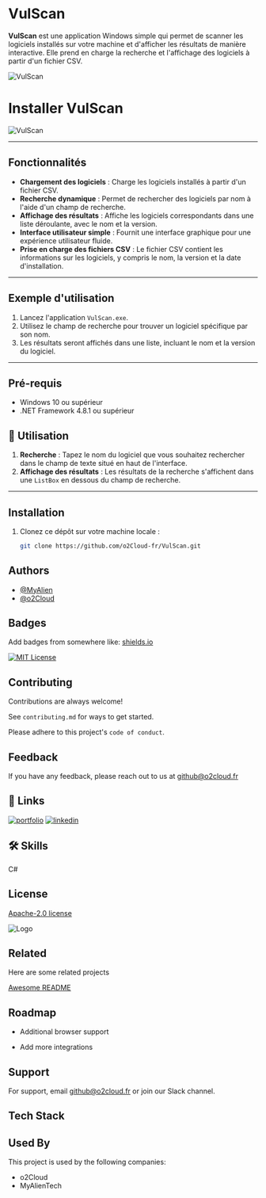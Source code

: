 # VulScan

**VulScan** est une application Windows simple qui permet de scanner les logiciels installés sur votre machine et d'afficher les résultats de manière interactive. Elle prend en charge la recherche et l'affichage des logiciels à partir d'un fichier CSV.

![VulScan](https://i.imgur.com/kQF8Lo2.png)

# Installer VulScan
![VulScan](https://i.imgur.com/hPwYwKQ.png)

---

## Fonctionnalités

- **Chargement des logiciels** : Charge les logiciels installés à partir d'un fichier CSV.
- **Recherche dynamique** : Permet de rechercher des logiciels par nom à l'aide d'un champ de recherche.
- **Affichage des résultats** : Affiche les logiciels correspondants dans une liste déroulante, avec le nom et la version.
- **Interface utilisateur simple** : Fournit une interface graphique pour une expérience utilisateur fluide.
- **Prise en charge des fichiers CSV** : Le fichier CSV contient les informations sur les logiciels, y compris le nom, la version et la date d'installation.

---

## Exemple d'utilisation

1. Lancez l'application `VulScan.exe`.
2. Utilisez le champ de recherche pour trouver un logiciel spécifique par son nom.
3. Les résultats seront affichés dans une liste, incluant le nom et la version du logiciel.

---

## Pré-requis

- Windows 10 ou supérieur
- .NET Framework 4.8.1 ou supérieur

## 🎯 Utilisation

1. **Recherche** : Tapez le nom du logiciel que vous souhaitez rechercher dans le champ de texte situé en haut de l'interface.
2. **Affichage des résultats** : Les résultats de la recherche s'affichent dans une `ListBox` en dessous du champ de recherche.

---

## Installation

1. Clonez ce dépôt sur votre machine locale :

   ```bash
   git clone https://github.com/o2Cloud-fr/VulScan.git

## Authors

- [@MyAlien](https://www.github.com/MyAlien)
- [@o2Cloud](https://www.github.com/o2Cloud-fr )

## Badges

Add badges from somewhere like: [shields.io](https://shields.io/)

[![MIT License](https://img.shields.io/badge/License-o2Cloud-yellow.svg)]()


## Contributing

Contributions are always welcome!

See `contributing.md` for ways to get started.

Please adhere to this project's `code of conduct`.


## Feedback

If you have any feedback, please reach out to us at github@o2cloud.fr


## 🔗 Links
[![portfolio](https://img.shields.io/badge/my_portfolio-000?style=for-the-badge&logo=ko-fi&logoColor=white)](https://vcard.o2cloud.fr/)
[![linkedin](https://img.shields.io/badge/linkedin-0A66C2?style=for-the-badge&logo=linkedin&logoColor=white)](https://www.linkedin.com/in/remi-simier-2b30142a1/)


## 🛠 Skills
C#


## License

[Apache-2.0 license](https://github.com/o2Cloud-fr/VulScan/blob/main/LICENSE)


![Logo](https://o2cloud.fr/logo/o2Cloud.png)


## Related

Here are some related projects

[Awesome README](https://github.com/o2Cloud-fr/VulScan/blob/main/README.md)


## Roadmap

- Additional browser support

- Add more integrations


## Support

For support, email github@o2cloud.fr or join our Slack channel.


## Tech Stack

## Used By

This project is used by the following companies:

- o2Cloud
- MyAlienTech

